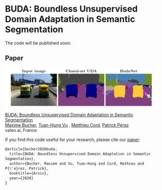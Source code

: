 # BUDA: Boundless Unsupervised Domain Adaptation in Semantic Segmentation

The code will be published soon.

## Paper
![](./teaser.PNG)

[BUDA: Boundless Unsupervised Domain Adaptation in Semantic Segmentation](https://arxiv.org/)  
 [Maxime Bucher](https://maximebucher.github.io/), [Tuan-Hung Vu](https://tuanhungvu.github.io/) , [Matthieu Cord](http://webia.lip6.fr/~cord/), [Patrick Pérez](https://ptrckprz.github.io/)  
 valeo.ai, France  

If you find this code useful for your research, please cite our [paper](https://arxiv.org/pdf/):

```
@article{bucher2020buda,
  title={BUDA: Boundless Unsupervised Domain Adaptation in Semantic Segmentation},
  author={Bucher, Maxime and Vu, Tuan-Hung and Cord, Mathieu and P{\'e}rez, Patrick},
  booktitle={Arxiv},
  year={2020}
}
```
